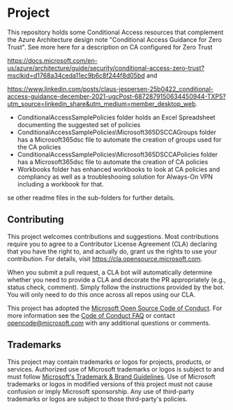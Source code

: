 # Project

This repository holds some Conditional Access resources that complement the Azure Architecture design note "Conditional Access Guidance for Zero Trust".
See more here for a description on CA configured for Zero Trust 

https://docs.microsoft.com/en-us/azure/architecture/guide/security/conditional-access-zero-trust?msclkid=d1768a34ceda11ec9b6c8f244f8d05bd and

https://www.linkedin.com/posts/claus-jespersen-25b0422_conditional-access-guidance-december-2021-ugcPost-6872879150634450944-TXP5?utm_source=linkedin_share&utm_medium=member_desktop_web.

- ConditionalAccessSamplePolicies folder holds an Excel Spreadsheet documenting the suggested set of policies
- ConditionalAccessSamplePolicies\Microsoft365DSCCAGroups folder has a Microsoft365dsc file to automate the creation of groups used for the CA policies
- ConditionalAccessSamplePolicies\Microsoft365DSCCAPolicies folder has a Microsoft365dsc file to automate the creation of CA policies 
- Workbooks folder has enhanced workbooks to look at CA policies and compliancy as well as a troubleshooing solution for Always-On VPN including a workbook for that.

se other readme files in the sub-folders for further details.

## Contributing

This project welcomes contributions and suggestions.  Most contributions require you to agree to a
Contributor License Agreement (CLA) declaring that you have the right to, and actually do, grant us
the rights to use your contribution. For details, visit https://cla.opensource.microsoft.com.

When you submit a pull request, a CLA bot will automatically determine whether you need to provide
a CLA and decorate the PR appropriately (e.g., status check, comment). Simply follow the instructions
provided by the bot. You will only need to do this once across all repos using our CLA.

This project has adopted the [Microsoft Open Source Code of Conduct](https://opensource.microsoft.com/codeofconduct/).
For more information see the [Code of Conduct FAQ](https://opensource.microsoft.com/codeofconduct/faq/) or
contact [opencode@microsoft.com](mailto:opencode@microsoft.com) with any additional questions or comments.

## Trademarks

This project may contain trademarks or logos for projects, products, or services. Authorized use of Microsoft 
trademarks or logos is subject to and must follow 
[Microsoft's Trademark & Brand Guidelines](https://www.microsoft.com/en-us/legal/intellectualproperty/trademarks/usage/general).
Use of Microsoft trademarks or logos in modified versions of this project must not cause confusion or imply Microsoft sponsorship.
Any use of third-party trademarks or logos are subject to those third-party's policies.
